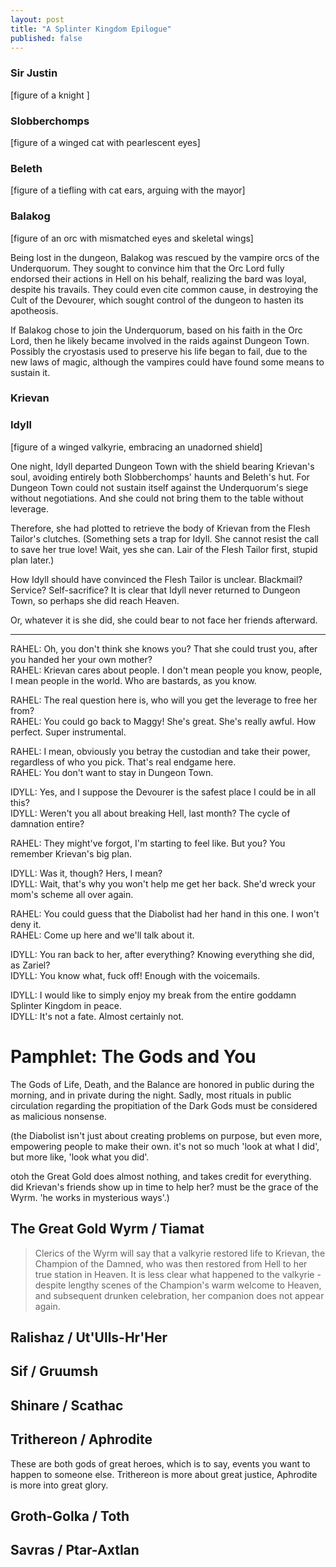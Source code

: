 ```yaml
---
layout: post
title: "A Splinter Kingdom Epilogue"
published: false
---
```




### Sir Justin

[figure of a knight ]

### Slobberchomps

[figure of a winged cat with pearlescent eyes]

### Beleth

[figure of a tiefling with cat ears, arguing with the mayor]

### Balakog

[figure of an orc with mismatched eyes and skeletal wings]

Being lost in the dungeon, Balakog was rescued by the vampire orcs of the Underquorum. They sought to convince him that the Orc Lord fully endorsed their actions in Hell on his behalf, realizing the bard was loyal, despite his travails. They could even cite common cause, in destroying the Cult of the Devourer, which sought control of the dungeon to hasten its apotheosis.

If Balakog chose to join the Underquorum, based on his faith in the Orc Lord, then he likely became involved in the raids against Dungeon Town. Possibly the cryostasis used to preserve his life began to fail, due to the new laws of magic, although the vampires could have found some means to sustain it.

### Krievan

### Idyll

[figure of a winged valkyrie, embracing an unadorned shield]

One night, Idyll departed Dungeon Town with the shield bearing Krievan's soul, avoiding entirely both Slobberchomps' haunts and Beleth's hut. For Dungeon Town could not sustain itself against the Underquorum's siege without negotiations. And she could not bring them to the table without leverage.

Therefore, she had plotted to retrieve the body of Krievan from the Flesh Tailor's clutches. (Something sets a trap for Idyll. She cannot resist the call to save her true love! Wait, yes she can. Lair of the Flesh Tailor first, stupid plan later.)

How Idyll should have convinced the Flesh Tailor is unclear. Blackmail? Service? Self-sacrifice? It is clear that Idyll never returned to Dungeon Town, so perhaps she did reach Heaven.

Or, whatever it is she did, she could bear to not face her friends afterward.

---

RAHEL: Oh, you don't think she knows you? That she could trust you, after you handed her your own mother?  
RAHEL: Krievan cares about people. I don't mean people you know, people, I mean people in the world. Who are bastards, as you know.

RAHEL: The real question here is, who will you get the leverage to free her from?  
RAHEL: You could go back to Maggy! She's great. She's really awful. How perfect. Super instrumental.

RAHEL: I mean, obviously you betray the custodian and take their power, regardless of who you pick. That's real endgame here.  
RAHEL: You don't want to stay in Dungeon Town.

IDYLL: Yes, and I suppose the Devourer is the safest place I could be in all this?  
IDYLL: Weren't you all about breaking Hell, last month? The cycle of damnation entire?

RAHEL: They might've forgot, I'm starting to feel like. But you? You remember Krievan's big plan.

IDYLL: Was it, though? Hers, I mean?  
IDYLL: Wait, that's why you won't help me get her back. She'd wreck your mom's scheme all over again.

RAHEL: You could guess that the Diabolist had her hand in this one. I won't deny it.  
RAHEL: Come up here and we'll talk about it.

IDYLL: You ran back to her, after everything? Knowing everything she did, as Zariel?  
IDYLL: You know what, fuck off! Enough with the voicemails.

IDYLL: I would like to simply enjoy my break from the entire goddamn Splinter Kingdom in peace.  
IDYLL: It's not a fate. Almost certainly not.


# Pamphlet: The Gods and You

The Gods of Life, Death, and the Balance are honored in public during the morning, and in private during the night. Sadly, most rituals in public circulation regarding the propitiation of the Dark Gods must be considered as malicious nonsense.

(the Diabolist isn't just about creating problems on purpose, but even more, empowering people to make their own. it's not so much 'look at what I did', but more like, 'look what you did'.

otoh the Great Gold does almost nothing, and takes credit for everything. did Krievan's friends show up in time to help her? must be the grace of the Wyrm. 'he works in mysterious ways'.)

## The Great Gold Wyrm / Tiamat

> Clerics of the Wyrm will say that a valkyrie restored life to Krievan, the Champion of the Damned, who was then restored from Hell to her true station in Heaven. It is less clear what happened to the valkyrie - despite lengthy scenes of the Champion's warm welcome to Heaven, and subsequent drunken celebration, her companion does not appear again.

## Ralishaz / Ut'Ulls-Hr'Her

## Sif / Gruumsh

## Shinare / Scathac

## Trithereon / Aphrodite

These are both gods of great heroes, which is to say, events you want to happen to someone else. Trithereon is more about great justice, Aphrodite is more into great glory.



## Groth-Golka / Toth

## Savras / Ptar-Axtlan


